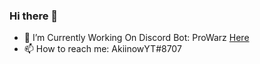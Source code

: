 ### Hi there 👋

- 🔭 I’m Currently Working On Discord Bot: ProWarz [Here](https://botlists.com/bot/756880804784635956)
- 📫 How to reach me: AkiinowYT#8707
